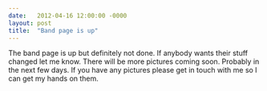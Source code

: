 ```yaml
---
date:   2012-04-16 12:00:00 -0000
layout: post
title:  "Band page is up"
---
```

The band page is up but definitely not done. If anybody wants their stuff changed let me know. There will be more pictures coming soon. Probably in the next few days. If you have any pictures please get in touch with me so I can get my hands on them.